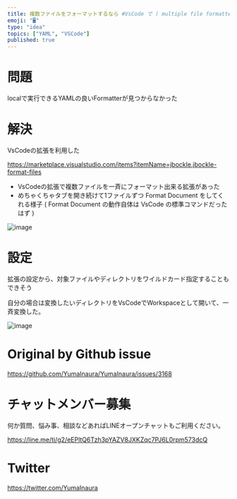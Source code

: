 ```yaml
---
title: 複数ファイルをフォーマットするなら #VsCode で ( multiple file formatter ) ( #YAML )
emoji: "🖥"
type: "idea"
topics: ["YAML", "VSCode"]
published: true
---
```


# 問題

localで実行できるYAMLの良いFormatterが見つからなかった

# 解決

VsCodeの拡張を利用した

https://marketplace.visualstudio.com/items?itemName=jbockle.jbockle-format-files

- VsCodeの拡張で複数ファイルを一斉にフォーマット出来る拡張があった
- めちゃくちゃタブを開き続けて1ファイルずつ  Format Document をしてくれる様子 ( Format Document の動作自体は VsCode の標準コマンドだったはず )

![image](https://user-images.githubusercontent.com/13635059/82519082-cc4aba00-9b5b-11ea-952d-8e28486e124b.png)

# 設定

拡張の設定から、対象ファイルやディレクトリをワイルドカード指定することもできそう

 自分の場合は変換したいディレクトリをVsCodeでWorkspaceとして開いて、一斉変換した。


![image](https://user-images.githubusercontent.com/13635059/82519315-55fa8780-9b5c-11ea-996d-26114138eb31.png)


# Original by Github issue

https://github.com/YumaInaura/YumaInaura/issues/3168











<!-- Update From Qiita API -->

# チャットメンバー募集


何か質問、悩み事、相談などあればLINEオープンチャットもご利用ください。

https://line.me/ti/g2/eEPltQ6Tzh3pYAZV8JXKZqc7PJ6L0rpm573dcQ





# Twitter


https://twitter.com/YumaInaura


<!-- Update From Qiita API -->


